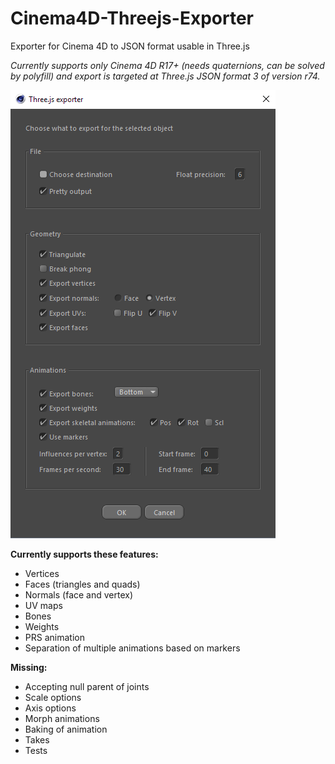 # Cinema4D-Threejs-Exporter
Exporter for Cinema 4D to JSON format usable in Three.js

*Currently supports only Cinema 4D R17+ (needs quaternions, can be solved by polyfill) and export is targeted at Three.js JSON format 3 of version r74.*

![Image preview](https://github.com/BlackDice/Cinema4D-Threejs-Exporter/blob/master/preview.png?raw=true)

**Currently supports these features:**
- Vertices
- Faces (triangles and quads)
- Normals (face and vertex)
- UV maps
- Bones
- Weights
- PRS animation
- Separation of multiple animations based on markers

**Missing:**
- Accepting null parent of joints
- Scale options
- Axis options
- Morph animations
- Baking of animation
- Takes
- Tests
